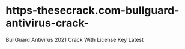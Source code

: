 # https-thesecrack.com-bullguard-antivirus-crack-
BullGuard Antivirus 2021 Crack With License Key Latest
